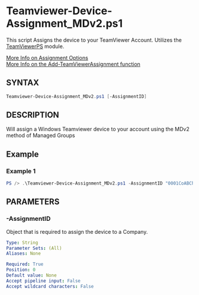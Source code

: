 # Teamviewer-Device-Assignment_MDv2.ps1
This script Assigns the device to your TeamViewer Account. Utilizes the [TeamViewerPS](https://github.com/teamviewer/TeamViewerPS/tree/main) module.

[More Info on Assignment Options](https://www.teamviewer.com/en-us/global/support/knowledge-base/teamviewer-remote/deployment/mass-deployment-user-guide/assign-a-device-via-command-line-8-10/)  
[More Info on the Add-TeamViewerAssignment function](https://github.com/teamviewer/TeamViewerPS/blob/main/Docs/Help/Add-TeamViewerAssignment.md)

## SYNTAX

```powershell
Teamviewer-Device-Assignment_MDv2.ps1 [-AssignmentID]
```

## DESCRIPTION

Will assign a Windows Teamviewer device to your account using the MDv2 method of Managed Groups

## Example

### Example 1

```powershell
PS /> .\Teamviewer-Device-Assignment_MDv2.ps1 -AssignmentID "0001CoABChCiJnyAKf0R7r6"
```

## PARAMETERS

### -AssignmentID

Object that is required to assign the device to a Company.

```yaml
Type: String
Parameter Sets: (All)
Aliases: None

Required: True
Position: 0
Default value: None
Accept pipeline input: False
Accept wildcard characters: False
```
